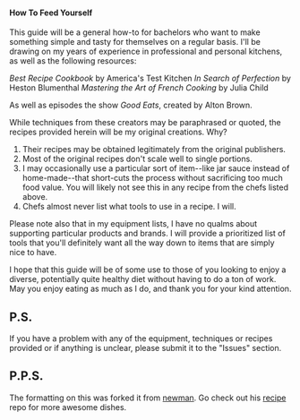 #### How To Feed Yourself
This guide will be a general how-to for bachelors who want to make something simple and tasty for themselves on a regular basis. I'll be drawing on my years of experience in professional and personal kitchens, as well as the following resources:

_Best Recipe Cookbook_ by America's Test Kitchen
_In Search of Perfection_ by Heston Blumenthal
_Mastering the Art of French Cooking_ by Julia Child

As well as episodes the show _Good Eats_, created by Alton Brown.

While techniques from these creators may be paraphrased or quoted, the recipes provided herein will be my original creations. Why?

 1. Their recipes may be obtained legitimately from the original publishers.
 2. Most of the original recipes don't scale well to single portions.
 3. I may occasionally use a particular sort of item--like jar sauce instead of home-made--that short-cuts the process without sacrificing too much food value. You will likely not see this in any recipe from the chefs listed above.
 4. Chefs almost never list what tools to use in a recipe. I will.

Please note also that in my equipment lists, I have no qualms about supporting particular products and brands. I will provide a prioritized list of tools that you'll definitely want all the way down to items that are simply nice to have.

I hope that this guide will be of some use to those of you looking to enjoy a diverse, potentially quite healthy diet without having to do a ton of work. May you enjoy eating as much as I do, and thank you for your kind attention.

## P.S.
If you have a problem with any of the equipment, techniques or recipes provided or if anything is unclear, please submit it to the "Issues" section.

## P.P.S.
The formatting on this was forked it from [newman](https://github.com/newman). Go check out his [recipe](https://github.com/newman/recipes) repo for more awesome dishes.